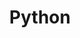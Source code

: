 ---
title: "Python"
description: "The syntax of a programming language is a set of rules that defines how a program is written and interpreted. In Python, syntax is famously clean and often feels intuitive, making it an excellent choice for beginners. Yet, it possesses the depth required for advanced programming. This section explores Python syntax through various constructs and a practical example."
icon: "code"
draft: false
---